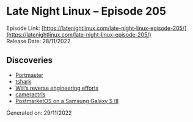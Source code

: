 # Late Night Linux – Episode 205
Episode Link: [https://latenightlinux.com/late-night-linux-episode-205/](https://latenightlinux.com/late-night-linux-episode-205/)  
Release Date: 28/11/2022
## Discoveries
* [Portmaster](https://safing.io/)
* [tshark](https://www.wireshark.org/docs/man-pages/tshark.html)
* [Will’s reverse engineering efforts](https://github.com/8none1/zengge_lednetwf)
* [cameractrls](https://github.com/soyersoyer/cameractrls)
* [PostmarketOS on a Samsung Galaxy S III](https://wiki.postmarketos.org/wiki/Samsung_Galaxy_S_III_(samsung-m0))

Generated on: 29/11/2022